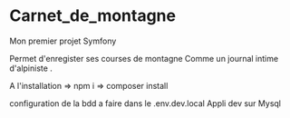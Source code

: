 # Carnet_de_montagne
Mon premier projet Symfony

Permet d'enregister ses courses de montagne 
Comme un journal intime d'alpiniste .


A l'installation 
=> npm i 
=> composer install

configuration de la bdd a faire dans le .env.dev.local
Appli dev sur Mysql 
